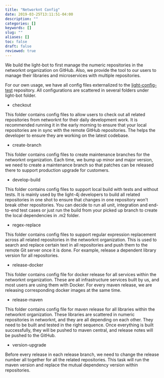 ```yaml
---
title: "Networknt Config"
date: 2019-03-25T13:11:51-04:00
description: ""
categories: []
keywords: []
slug: ""
aliases: []
toc: false
draft: false
reviewed: true
---
```


We build the light-bot to first manage the numeric repositories in the networknt organization on GitHub. Also, we provide the tool to our users to manage their libraries and microservices with multiple repositories. 

For our own usage, we have all config files externalized to the [light-config-test][] repository. All configurations are scattered in several folders under light-bot folder. 

* checkout

This folder contains config files to allow users to check out all related repositories from networknt for their daily development work. It is recommended running it in the early morning to ensure that your local repositories are in sync with the remote GitHub repositories. The helps the developer to ensure they are working on the latest codebase.  

* create-branch

This folder contains config files to create maintenance branches for the networknt organization. Each time, we bump up minor and major version, we need to create a maintenance branch so that patches can be released there to support production upgrade for customers. 

* develop-build

This folder contains config files to support local build with tests and without tests. It is mainly used by the light-4j developers to build all related repositories in one shot to ensure that changes in one repository won't break other repositories. You can decide to run all unit, integration and end-to-end test cases or just run the build from your picked up branch to create the local dependencies in .m2 folder. 

* regex-replace

This folder contains config files to support regular expression replacement across all related repositories in the networknt organization. This is used to search and replace certain text in all repositories and push them to the remote Git server once it is done. For example, release a dependent library version for all repositories. 

* release-docker

This folder contains config file for docker release for all services within the networknt organization. These are all infrastructure services built by us, and most users are using them with Docker. For every maven release, we are releasing corresponding docker images at the same time.

* release-maven

This folder contains config file for maven release for all libraries within the networknt organization. These libraries are scattered in numeric repositories in networknt, and they are all depending on each other. They need to be built and tested in the right sequence. Once everything is built successfully, they will be pushed to maven central, and release notes will be pushed to the GitHub. 

* version-upgrade

Before every release in each release branch, we need to change the release number all together for all the related repositories. This task will run the maven version and replace the mutual dependency version within repositories. 

[light-config-test]: https://github.com/networknt/light-config-test


